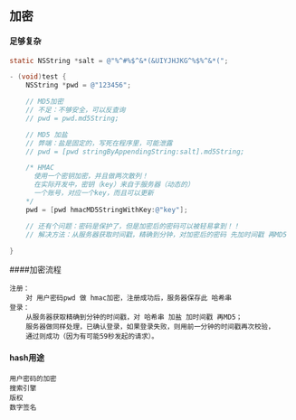 ## 加密

#### 足够复杂

```objective-c
static NSString *salt = @"%^#%$^&*(&UIYJHJKG^%$%^&*(";
```

```objective-c
- (void)test {
    NSString *pwd = @"123456";

    // MD5加密
    // 不足：不够安全，可以反查询
    // pwd = pwd.md5String;

    // MD5 加盐
    // 弊端：盐是固定的，写死在程序里，可能泄露
    // pwd = [pwd stringByAppendingString:salt].md5String;

    /* HMAC
      使用一个密钥加密，并且做两次散列！
      在实际开发中，密钥（key）来自于服务器（动态的）
      一个账号，对应一个key，而且可以更新
    */
    pwd = [pwd hmacMD5StringWithKey:@"key"];

    // 还有个问题：密码是保护了，但是加密后的密码可以被轻易拿到！！
    // 解决方法：从服务器获取时间戳，精确到分钟，对加密后的密码 先加时间戳 再MD5
  
}
```



####加密流程

	注册：
		对 用户密码pwd 做 hmac加密，注册成功后，服务器保存此 哈希串 
	登录：
		从服务器获取精确到分钟的时间戳，对 哈希串 加盐 加时间戳 再MD5；
		服务器做同样处理，已确认登录，如果登录失败，则用前一分钟的时间戳再次校验，
		通过则成功（因为有可能59秒发起的请求）。


####  hash用途

	用户密码的加密
	搜索引擎
	版权
	数字签名